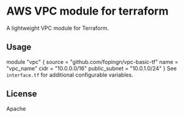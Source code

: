 # AWS VPC module for terraform

A lightweight VPC module for Terraform.
## Usage
module "vpc" {
source = "github.com/fopingn/vpc-basic-tf"
name = "vpc_name"
cidr = "10.0.0.0/16"
public_subnet = "10.0.1.0/24"
}
See `interface.tf` for additional configurable variables.
## License
Apache
